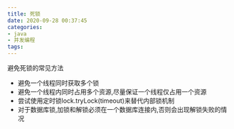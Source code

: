 ```yaml
---
title: 死锁
date: 2020-09-28 00:37:45
categories:
- java
- 并发编程
tags:
---
```


避免死锁的常见方法

- 避免一个线程同时获取多个锁
- 避免一个线程内同时占用多个资源,尽量保证一个线程仅占用一个资源
- 尝试使用定时锁lock.tryLock(timeout)来替代内部锁机制
- 对于数据库锁,加锁和解锁必须在一个数据库连接内,否则会出现解锁失败的情况
